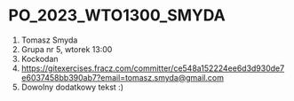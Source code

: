 # PO_2023_WTO1300_SMYDA

1. Tomasz Smyda
2. Grupa nr 5, wtorek 13:00
3. Kockodan
4. https://gitexercises.fracz.com/committer/ce548a152224ee6d3d930de7e6037458bb390ab7?email=tomasz.smyda@gmail.com
5. Dowolny dodatkowy tekst :)
